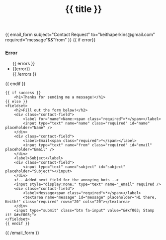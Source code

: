 















































<!-- Begin Contact Form -->

<div class="block">
  <header>
    <h1>{{ title }}</h1>
  </header>
  {{ email_form subject="Contact Request" to="keithaperkins@gmail.com" required="message"&&"from" }}
    {{ if error}}
        <h3>Error</h3>
        <ul class="error">
        {{ errors }}
            <li>{{error}}</li>
        {{ /errors }}
        </ul>
    {{ endif }}
 
    {{ if success }}
        <h1>Thanks for sending me a message!</h1>
    {{ else }}
    <fieldset>
        <h2>Fill out the form below!</h2>
        <div class="contact-field">
            <label for="name">Name:<span class="required">*</span></label>
            <input type="text" name="name" class="required" id="name" placeholder="Name" />
        </div>
        <div class="contact-field">
            <label>Email<span class="required">*</span></label>
            <input type="text" name="from" class="required" id="email" placeholder="Email" />
        </div>
        <label>Subject</label>
        <div class="contact-field">
            <input type="text" name="subject" id="subject" placeholder="Subject"></input>
        </div>
        <!-- Added next field for the annoying bots -->
        <input style="display:none;" type="text" name="_email" required />
        <div class="contact-field">
            <label>Message<span class="required">*</span></label>
            <textarea name="message" id="message" placeholder="Hi there, Keith!" class="required" rows="20" cols="20"></textarea>
        </div>
        <input type="submit" class="btn fa-input" value="&#xf003; Stamp it! &#xf003;">
    </fieldset>
    {{ endif }}
{{ /email_form }}
</div>

<!-- End contact form -->